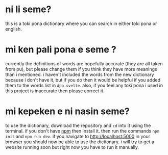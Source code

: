 # ni li seme?

this is a toki pona dictionary where you can search in either toki pona or english.

# mi ken pali pona e seme ?

currently the definitions of words are hopefully accurate (they are all taken from pu), but please change them if you think they have more meanings than i mentioned. i haven't included the words from the new dictionary because i don't have it, but if you do then it would be helpful if you added them to the words list in `App.svelte`. also, if you feel any toki pona i used in this project is inaccurate then please correct it.

# mi kepeken e ni nasin seme?

to use the dictionary, download the repository and `cd` into it using the terminal. if you don't have [npm](https://nodejs.org/en/download/) then install it. then run the commands `npm init` and `npm run dev`. if you navigate to <http://localhost:5000> in your browser you should now be able to use the dictionary. i will try to get a website running soon but right now you have to run it manually.
